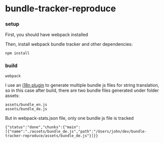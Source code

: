 # bundle-tracker-reproduce

### setup

First, you should have webpack installed

Then, install webpack bundle tracker and other dependencies:

```
npm install
```

### build

```
webpack
```

I use an [i18n plugin](https://github.com/webpack/webpack/tree/master/examples/i18n) to generate multiple bundle js files for string translation, so in this case after build, there are two bundle files generated under folder assets:

```
assets/bundle_en.js
assets/bundle_de.js
```

But in webpack-stats.json file, only one bundle js file is tracked

```
{"status":"done","chunks":{"main":[{"name":"./assets/bundle_de.js","path":"/Users/john/dev/bundle-tracker-reproduce/assets/bundle_de.js"}]}}
```

